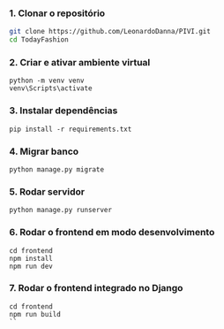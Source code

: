 ### 1. Clonar o repositório

```bash
git clone https://github.com/LeonardoDanna/PIVI.git
cd TodayFashion
```

### 2. Criar e ativar ambiente virtual

```
python -m venv venv
venv\Scripts\activate
```

### 3. Instalar dependências

```
pip install -r requirements.txt
```

### 4. Migrar banco

```
python manage.py migrate
```

### 5. Rodar servidor

```
python manage.py runserver
```

### 6. Rodar o frontend em modo desenvolvimento

```
cd frontend
npm install
npm run dev
```

### 7. Rodar o frontend integrado no Django

```
cd frontend
npm run build
``
```
